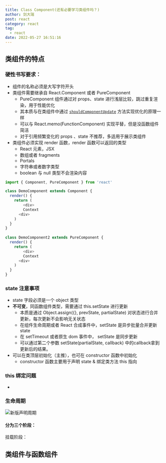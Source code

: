 ```yaml
---
title: Class Component(还有必要学习类组件吗？)
author: 剑大瑞
post: react
category: react
tag:
  - react
date: 2022-05-27 16:51:16
---
```


## 类组件的特点

### 硬性书写要求：

- 组件的名称必须是大写字符开头
- 类组件需要继承自 React.Component 或者 PureComponent
  - PureComponent 组件通过对 props、state 进行浅层比较，跳过重复渲染，用于性能优化
  - 其本质与在类组件中通过 [`shouldComponentUpdate`](https://beta.reactjs.org/reference/react/Component#shouldcomponentupdate)  方法实现优化的原理一样
  - 可以与 React.memo(FunctionComponent) 实现平替，但是没函数组件简洁
  - 对于引用频繁变化的 props 、state 不推荐，多适用于展示类组件
- 类组件必须实现 render 函数，render 函数可以返回的类型
  - React 元素，JSX
  - 数组或者 fragments
  - Portals
  - 字符串或者数字类型
  - boolean 与 null 类型不会渲染内容

```js
import { Component, PureComponent } from 'react'

class DemoComponent extends Component {
  render() {
    return (
    	<div>
        Context
      <div>
    )
  }
}
        
class DemoComponent2 extends PureComponent {
  render() {
    return (
    	<div>
        Context
      <div>
    )
  }
}
```

### state 注意事项

- state 字段必须是一个 object 类型
- **不可变**，同函数组件类型，需要通过 this.setState 进行更新
  - 本质是通过 Object.assign({}, prevState, partialState) 对状态进行合并更新，每次更新不会影响无关状态
  - 在组件生命周期或者 React 合成事件中，setState 是异步批量合并更新 state
  - 在 setTimeout 或者原生 dom 事件中， setState 是同步更新
  - 可以通过第二个参数 setState(partialState, callback) 中的callback拿到更新后的结果。
- 可以在类顶层初始化（主推），也可在 constructor 函数中初始化
  - constructor 函数主要用于声明 state & 绑定类方法 this 指向

### this 绑定问题

- 

### 生命周期

![新版声明周期](images/react%E7%94%9F%E5%91%BD%E5%91%A8%E6%9C%9F(%E6%96%B0).png)

#### 分为三个阶段：

挂载阶段：

## 类组件与函数组件



